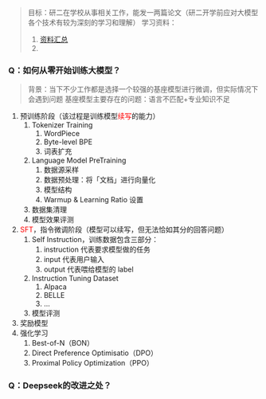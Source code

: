 > 目标：研二在学校从事相关工作，能发一两篇论文（研二开学前应对大模型各个技术有较为深刻的学习和理解）
> 学习资料：
> 1. [资料汇总](https://github.com/mlabonne/llm-course)
> 2. 

### Q：如何从零开始训练大模型？

> 背景：当下不少工作都是选择一个较强的基座模型进行微调，但实际情况下会遇到问题
> 基座模型主要存在的问题：语言不匹配+专业知识不足

1. 预训练阶段（该过程是训练模型<font color="#ff0000">续写</font>的能力）
	1. Tokenizer Training
		1. WordPiece
		2. Byte-level BPE
		3. 词表扩充
	2. Language Model PreTraining
		1. 数据源采样
		2. 数据预处理：将「文档」进行向量化
		3. 模型结构
		4. Warmup & Learning Ratio 设置
	3. 数据集清理
	4. 模型效果评测
2. <font color="#ff0000">SFT</font>，指令微调阶段（模型可以续写，但无法恰如其分的回答问题）
	1. Self Instruction，训练数据包含三部分：
		1. instruction 代表要求模型做的任务
		2. input 代表用户输入
		3. output 代表喂给模型的 label
	2. Instruction Tuning Dataset
		1. Alpaca
		2. BELLE
		3. ...
	3. 模型评测
3. 奖励模型
4. 强化学习
	1. Best-of-N（BON）
	2. Direct Preference Optimisatio（DPO）
	3. Proximal Policy Optimization（PPO）


### Q：Deepseek的改进之处？
